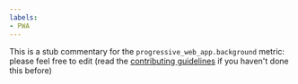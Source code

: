 ```yaml
---
labels:
- PWA
---
```

This is a stub commentary for the `progressive_web_app.background` metric: please feel free to edit (read the
[contributing guidelines](https://github.com/mozilla/glean-annotations/blob/main/CONTRIBUTING.md)
if you haven't done this before)
